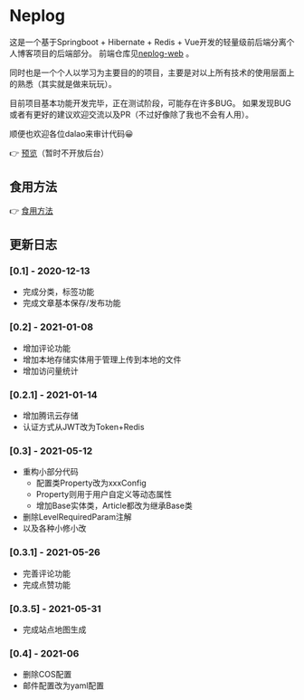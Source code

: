 # Neplog

这是一个基于Springboot + Hibernate + Redis + Vue开发的轻量级前后端分离个人博客项目的后端部分。
前端仓库见[neplog-web](https://github.com/Uzemiu/neplog-web) 。

同时也是一个个人以学习为主要目的的项目，主要是对以上所有技术的使用层面上的熟悉（其实就是做来玩玩）。

目前项目基本功能开发完毕，正在测试阶段，可能存在许多BUG。
如果发现BUG或者有更好的建议欢迎交流以及PR（不过好像除了我也不会有人用）。

顺便也欢迎各位dalao来审计代码😀

👉 [预览](https://neplog.cn)（暂时不开放后台）

## 食用方法

👉 [食用方法](https://www.neptu.cn/article/2)

## 更新日志

### [0.1] - 2020-12-13

- 完成分类，标签功能
- 完成文章基本保存/发布功能 

### [0.2] - 2021-01-08

- 增加评论功能
- 增加本地存储实体用于管理上传到本地的文件
- 增加访问量统计

### [0.2.1] - 2021-01-14

- 增加腾讯云存储
- 认证方式从JWT改为Token+Redis

### [0.3] - 2021-05-12

- 重构小部分代码
    - 配置类Property改为xxxConfig
    - Property则用于用户自定义等动态属性
	- 增加Base实体类，Article都改为继承Base类
- 删除LevelRequiredParam注解
- 以及各种小修小改

### [0.3.1] - 2021-05-26

- 完善评论功能
- 完成点赞功能

### [0.3.5] - 2021-05-31

- 完成站点地图生成

### [0.4] - 2021-06

- 删除COS配置
- 邮件配置改为yaml配置